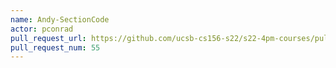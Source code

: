 ```yaml
---
name: Andy-SectionCode
actor: pconrad
pull_request_url: https://github.com/ucsb-cs156-s22/s22-4pm-courses/pull/55
pull_request_num: 55
---
```

